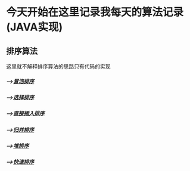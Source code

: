 # 今天开始在这里记录我每天的算法记录(JAVA实现)

## 排序算法

  这里就不解释排序算法的思路只有代码的实现
  
  ##### -->[冒泡排序](https://github.com/ScureHu/frameNote/edit/master/Algorithm/sort/BubbleSort.java)
  ##### -->[选择排序](https://github.com/ScureHu/frameNote/edit/master/Algorithm/sort/SelectionSort.java)
  ##### -->[直接插入排序](https://github.com/ScureHu/frameNote/edit/master/Algorithm/sort/InsertSort.java)
  ##### -->[归并排序](https://github.com/ScureHu/frameNote/edit/master/Algorithm/sort/MergerSort.java)
  ##### -->[堆排序](https://github.com/ScureHu/frameNote/edit/master/Algorithm/sort/HeapSort.java)
  ##### -->[快速排序](https://github.com/ScureHu/frameNote/edit/master/Algorithm/sort/QuickSort.java)
